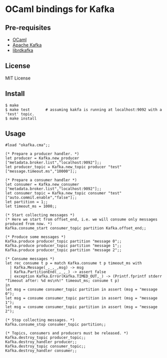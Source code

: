 OCaml bindings for Kafka
====================================

Pre-requisites
--------------
* [OCaml](http://caml.inria.fr/)
* [Apache Kafka](http://kafka.apache.org/)
* [librdkafka](https://github.com/edenhill/librdkafka)

License
-------
MIT License

Install
-------
    $ make
    $ make test       # assuming kakfa is running at localhost:9092 with a 'test' topic.
    $ make install

Usage
-----

    #load "okafka.cma";;

    (* Prepare a producer handler. *)
    let producer = Kafka.new_producer ["metadata.broker.list","localhost:9092"];;
    let producer_topic = Kafka.new_topic producer "test" ["message.timeout.ms","10000"];;

    (* Prepare a consumer handler *)
    let consumer = Kafka.new_consumer ["metadata.broker.list","localhost:9092"];;
    let consumer_topic = Kafka.new_topic consumer "test" ["auto.commit.enable","false"];;
    let partition = 1;;
    let timeout_ms = 1000;;

    (* Start collecting messages *)
    (* Here we start from offset_end, i.e. we will consume only messages produced from now. *)
    Kafka.consume_start consumer_topic partition Kafka.offset_end;;

    (* Produce some messages *)
    Kafka.produce producer_topic partition "message 0";;
    Kafka.produce producer_topic partition "message 1";;
    Kafka.produce producer_topic partition "message 2";;
   
    (* Consume messages *)
    let rec consume t p = match Kafka.consume t p timeout_ms with
      | Kafka.Message(_,_,_,msg) -> msg
      | Kafka.PartitionEnd(_,_,_) -> assert false
      | exception Kafka.Error(Kafka.TIMED_OUT,_) -> (Printf.fprintf stderr "Timeout after: %d ms\n%!" timeout_ms; consume t p)
    in
    let msg = consume consumer_topic partition in assert (msg = "message 0");
    let msg = consume consumer_topic partition in assert (msg = "message 1");
    let msg = consume consumer_topic partition in assert (msg = "message 2");

    (* Stop collecting messages. *)
    Kafka.consume_stop consumer_topic partition;;

    (* Topics, consumers and producers must be released. *)
    Kafka.destroy_topic producer_topic;;
    Kafka.destroy_handler producer;;
    Kafka.destroy_topic consumer_topic;;
    Kafka.destroy_handler consumer;;

